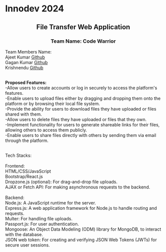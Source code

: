 <h1 align="left">Innodev 2024</h1>
<h2 align="center">File Transfer Web Application</h2>
<h3 align="center">Team Name: Code Warrior</h3>

Team Members Name:<br>
Ajeet Kumar <a href="https://github.com/23ajeet" target="blank">Github</a><br>
Gagan Kumar <a href="https://github.com/gagan-kumar1693" target="blank">Github</a><br>
Krishnendu <a href="https://github.com/Krishnendu22" target="blank">Github</a><br><br>

**Proposed Features:**<br>
-Allow users to create accounts or log in securely to access the platform's features.<br>
-Enable users to upload files either by dragging and dropping them onto the platform or by browsing their local file system.<br>
-Provide the ability for users to download files they have uploaded or files shared with them.<br>
-Allow users to delete files they have uploaded or files that they own.<br>
-Implement functionality for users to generate shareable links for their files, allowing others to access them publicly.<br>
-Enable users to share files directly with others by sending them via email through the platform.<br><br>

Tech Stacks:<br><br>
Frontend:<br>
HTML/CSS/JavaScript<br>
Bootstrap/React.js<br>
Dropzone.js (optional): For drag-and-drop file uploads.<br>
AJAX or Fetch API: For making asynchronous requests to the backend.<br><br>
Backend:<br>
Node.js: A JavaScript runtime for the server.<br>
Express.js: A web application framework for Node.js to handle routing and requests.<br>
Multer: For handling file uploads.<br>
Passport.js: For user authentication.<br>
Mongoose: An Object Data Modeling (ODM) library for MongoDB, to interact with the database.<br>
JSON web token: For creating and verifying JSON Web Tokens (JWTs) for secure user sessions.<br>

